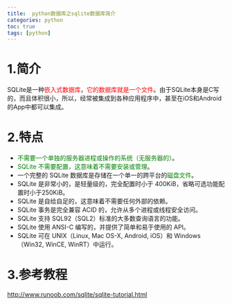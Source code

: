 ```yaml
---
title:  python数据库之sqlite数据库简介
categories: python   
toc: true  
tags: [python]
---
```



# 1.简介
SQLite是一种<font color=red>嵌入式数据库</font>，<font color=red>它的数据库就是一个文件</font>。由于SQLite本身是C写的，而且体积很小，所以，经常被集成到各种应用程序中，甚至在iOS和Android的App中都可以集成。

# 2.特点

* <font color=green>不需要一个单独的服务器进程或操作的系统（无服务器的）</font>。
* <font color=green>SQLite 不需要配置，这意味着不需要安装或管理</font>。
* 一个完整的 SQLite 数据库是存储在一个单一的跨平台的<font color=green>磁盘文件</font>。
* SQLite 是非常小的，是轻量级的，完全配置时小于 400KiB，省略可选功能配置时小于250KiB。
* SQLite 是自给自足的，这意味着不需要任何外部的依赖。
* SQLite 事务是完全兼容 ACID 的，允许从多个进程或线程安全访问。
* SQLite 支持 SQL92（SQL2）标准的大多数查询语言的功能。
* SQLite 使用 ANSI-C 编写的，并提供了简单和易于使用的 API。
* SQLite 可在 UNIX（Linux, Mac OS-X, Android, iOS）和 Windows（Win32, WinCE, WinRT）中运行。


# 3.参考教程
http://www.runoob.com/sqlite/sqlite-tutorial.html





